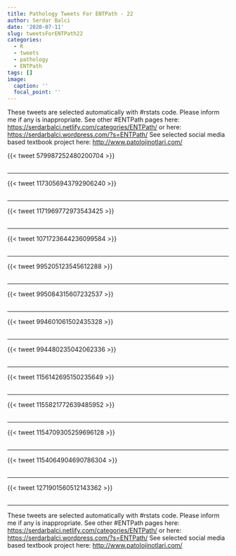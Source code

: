 ```yaml
---
title: Pathology Tweets For ENTPath - 22
author: Serdar Balci
date: '2020-07-11'
slug: tweetsForENTPath22
categories:
  - R
  - tweets
  - pathology
  - ENTPath
tags: []
image:
  caption: ''
  focal_point: ''
---
```



These tweets are selected automatically with #rstats code. Please inform me if any is inappropriate.
See other #ENTPath pages here: https://serdarbalci.netlify.com/categories/ENTPath/  or here: https://serdarbalci.wordpress.com/?s=ENTPath/ 
See selected social media based textbook project here: http://www.patolojinotlari.com/

{{< tweet 579987252480200704 >}}
<br>
<br>
<hr>
{{< tweet 1173056943792906240 >}}
<br>
<br>
<hr>
{{< tweet 1171969772973543425 >}}
<br>
<br>
<hr>
{{< tweet 1071723644236099584 >}}
<br>
<br>
<hr>
{{< tweet 995205123545612288 >}}
<br>
<br>
<hr>
{{< tweet 995084315607232537 >}}
<br>
<br>
<hr>
{{< tweet 994601061502435328 >}}
<br>
<br>
<hr>
{{< tweet 994480235042062336 >}}
<br>
<br>
<hr>
{{< tweet 1156142695150235649 >}}
<br>
<br>
<hr>
{{< tweet 1155821772639485952 >}}
<br>
<br>
<hr>
{{< tweet 1154709305259696128 >}}
<br>
<br>
<hr>
{{< tweet 1154064904690786304 >}}
<br>
<br>
<hr>
{{< tweet 1271901560512143362 >}}
<br>
<br>
<hr>


These tweets are selected automatically with #rstats code. Please inform me if any is inappropriate.
See other #ENTPath pages here: https://serdarbalci.netlify.com/categories/ENTPath/  or here: https://serdarbalci.wordpress.com/?s=ENTPath/ 
See selected social media based textbook project here: http://www.patolojinotlari.com/
